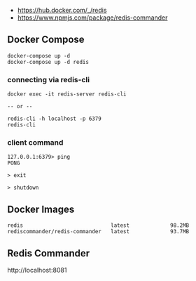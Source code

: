- https://hub.docker.com/_/redis
- https://www.npmjs.com/package/redis-commander

## Docker Compose

```
docker-compose up -d
docker-compose up -d redis
```

### connecting via redis-cli

```
docker exec -it redis-server redis-cli

-- or --

redis-cli -h localhost -p 6379
redis-cli
```

### client command

```
127.0.0.1:6379> ping
PONG

> exit

> shutdown
```

## Docker Images

```
redis                            latest             98.2MB
rediscommander/redis-commander   latest             93.7MB
```

## Redis Commander

http://localhost:8081
